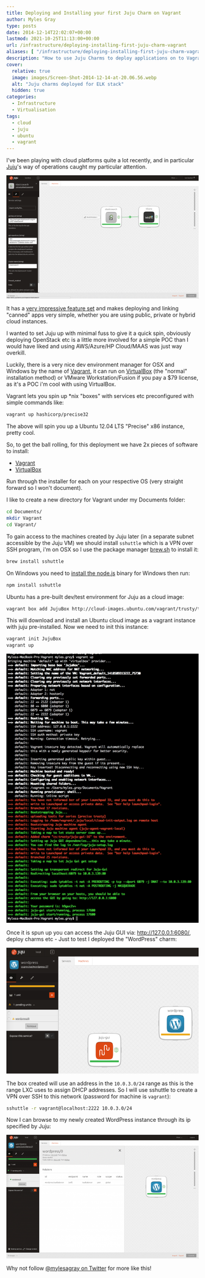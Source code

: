 ```yaml
---
title: Deploying and Installing your first Juju Charm on Vagrant
author: Myles Gray
type: posts
date: 2014-12-14T22:02:07+00:00
lastmod: 2021-10-25T11:13:00+00:00
url: /infrastructure/deploying-installing-first-juju-charm-vagrant
aliases: [ "/infrastructure/deploying-installing-first-juju-charm-vagrant/amp" ]
description: "How to use Juju Charms to deploy applications on to Vagrant"
cover:
  relative: true
  image: images/Screen-Shot-2014-12-14-at-20.06.56.webp
  alt: "Juju charms deployed for ELK stack"
  hidden: true
categories:
  - Infrastructure
  - Virtualisation
tags:
  - cloud
  - juju
  - ubuntu
  - vagrant
---
```


I've been playing with cloud platforms quite a lot recently, and in particular [Juju][1]'s way of operations caught my particular attention.

![Juju Interface][2]

It has a [very impressive feature set][3] and makes deploying and linking "canned" apps very simple, whether you are using public, private or hybrid cloud instances.

I wanted to set Juju up with minimal fuss to give it a quick spin, obviously deploying OpenStack etc is a little more involved for a simple POC than I would have liked and using AWS/Azure/HP Cloud/MAAS was just way overkill.

Luckily, there is a very nice dev environment manager for OSX and Windows by the name of [Vagrant][4], it can run on [VirtualBox][5] (the "normal" installation method) or VMware Workstation/Fusion if you pay a $79 license, as it's a POC i'm cool with using VirtualBox.

Vagrant lets you spin up *nix "boxes" with services etc preconfigured with simple commands like:

```sh
vagrant up hashicorp/precise32
```

The above will spin you up a Ubuntu 12.04 LTS "Precise" x86 instance, pretty cool.

So, to get the ball rolling, for this deployment we have 2x pieces of software to install:

* [Vagrant][6]
* [VirtualBox][5]

Run through the installer for each on your respective OS (very straight forward so I won't document).

I like to create a new directory for Vagrant under my Documents folder:

```sh
cd Documents/
mkdir Vagrant
cd Vagrant/ 
```

To gain access to the machines created by Juju later (in a separate subnet accessible by the Juju VM) we should install `sshuttle` which is a VPN over SSH program, i'm on OSX so I use the package manager [brew.sh][7] to install it:

```sh
brew install sshuttle
```

On Windows you need to [install the node.js][8] binary for Windows then run:

```sh
npm install sshuttle
```

Ubuntu has a pre-built dev/test environment for Juju as a cloud image:

```sh
vagrant box add JujuBox http://cloud-images.ubuntu.com/vagrant/trusty/trusty-server-cloudimg-amd64-juju-vagrant-disk1.box
```

This will download and install an Ubuntu cloud image as a vagrant instance with juju pre-installed. Now we need to init this instance:

```sh
vagrant init JujuBox
vagrant up
```

![Vagrant Init][9]

Once it is spun up you can access the Juju GUI via: <http://127.0.0.1:6080/>, deploy charms etc - Just to test I deployed the "WordPress" charm:

![Wordpress Juju Charm][10]

The box created will use an address in the `10.0.3.0/24` range as this is the range LXC uses to assign DHCP addresses. So I will use sshuttle to create a VPN over SSH to this network (password for machine is `vagrant`):

```sh
sshuttle -r vagrant@localhost:2222 10.0.3.0/24
```

Now I can browse to my newly created WordPress instance through its ip specified by Juju:

![Juju WordPress Deployed][11]

Why not follow [@mylesagray on Twitter][12] for more like this!

 [1]: https://juju.ubuntu.com/
 [2]: images/Screen-Shot-2014-12-14-at-20.06.56.png
 [3]: https://juju.ubuntu.com/features/
 [4]: https://www.vagrantup.com/
 [5]: https://www.virtualbox.org/wiki/Downloads
 [6]: https://www.vagrantup.com/downloads.html
 [7]: http://brew.sh
 [8]: http://nodejs.org/download/
 [9]: images/Screen-Shot-2014-12-14-at-20.52.58.png
 [10]: images/Screen-Shot-2014-12-14-at-21.00.58.png
 [11]: images/Screen-Shot-2014-12-14-at-21.58.51.png
 [12]: https://twitter.com/mylesagray
